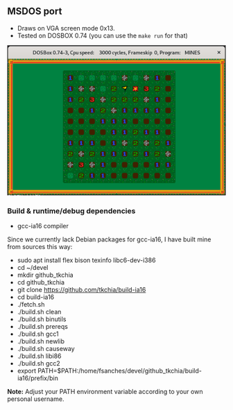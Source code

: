 ## MSDOS port

- Draws on VGA screen mode 0x13.
- Tested on DOSBOX 0.74 (you can use the `make run` for that)

![Screenshot](screenshot.png)

### Build & runtime/debug dependencies

* gcc-ia16 compiler

Since we currently lack Debian packages for gcc-ia16, I have built mine from sources this way:

- sudo apt install flex bison texinfo libc6-dev-i386
- cd ~/devel
- mkdir github_tkchia
- cd github_tkchia
- git clone https://github.com/tkchia/build-ia16
- cd build-ia16
- ./fetch.sh
- ./build.sh clean
- ./build.sh binutils
- ./build.sh prereqs
- ./build.sh gcc1
- ./build.sh newlib
- ./build.sh causeway
- ./build.sh libi86
- ./build.sh gcc2
- export PATH=$PATH:/home/fsanches/devel/github_tkchia/build-ia16/prefix/bin

**Note:** Adjust your PATH environment variable according to your own personal username.
